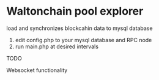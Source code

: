 ﻿# Waltonchain pool explorer
 
 
 load and synchronizes blockcahin data to mysql database
 
 
  
 1. edit config.php to your mysql database and RPC node
 2. run main.php at desired intervals 
 
 TODO 
 
 Websocket functionality 
 

